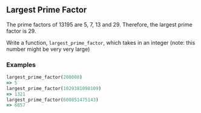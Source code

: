 ## Largest Prime Factor

The prime factors of 13195 are 5, 7, 13 and 29. Therefore, the largest prime factor is 29.

Write a function, ```largest_prime_factor```, which takes in an integer (note: this number might be very very large)

### Examples

```ruby
largest_prime_factor(200000)
=> 5
largest_prime_factor(1029381098109)
=> 1321
largest_prime_factor(600851475143)
=> 6857

```
